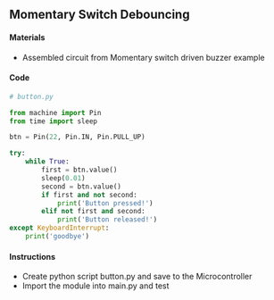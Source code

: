 ## Momentary Switch Debouncing

#### Materials
 - Assembled circuit from Momentary switch driven buzzer example

#### Code
```Python
# button.py

from machine import Pin
from time import sleep

btn = Pin(22, Pin.IN, Pin.PULL_UP)

try:
    while True:
        first = btn.value()
        sleep(0.01)
        second = btn.value()
        if first and not second:
            print('Button pressed!')
        elif not first and second:
            print('Button released!')
except KeyboardInterrupt:
    print('goodbye')
```

#### Instructions
 - Create python script button.py and save to the Microcontroller
 - Import the module into main.py and test
